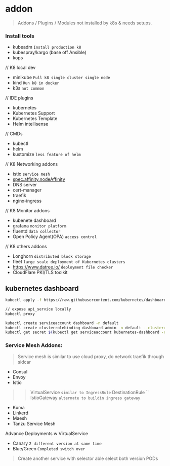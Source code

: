 # addon
> Addons / Plugins / Modules not installed by k8s & needs setups.

### Install tools
- kubeadm `Install production k8`
- kubespray/kargo (base off Ansible)
- kops

// K8 local dev
- minikube `Full k8 single cluster single node`
- kind `Run k8 in docker`
- k3s `not common`

// IDE plugins
- kubernetes
- Kubernetes Support
- Kubernetes Template
- Helm intellisense

// CMDs
- kubectl
- helm
- kustomize `less feature of helm`

// K8 Networking addons
- istio `service mesh`
- [spec.affinity.nodeAffinity](https://kubernetes.io/docs/reference/scheduling/config/)
- DNS server
- cert-manager
- traefik
- nginx-ingress


// K8 Monitor addons
- kubenete dashboard
- grafana `monitor platform`
- fluentd `data collector`
- Open Policy Agent(OPA) `access control`

// K8 others addons
- Longhorn `distributed block storage`
- fleet `large scale deployment of Kubernetes clusters`
- https://www.datree.io/ `deployment file checker`
- CloudFlare PKI/TLS toolkit



## kubernetes dashboard
```bash
kubectl apply -f https://raw.githubusercontent.com/kubernetes/dashboard/v2.5.0/aio/deploy/recommended.yaml

// expose api_service locally
kubectl proxy

kubectl create serviceaccount dashboard -n default
kubectl create clusterrolebinding dashboard-admin -n default --clusterrole=cluster-admin --serviceaccount=default:dashboard
kubectl get secret $(kubectl get serviceaccount kubernetes-dashboard -o jsonpath="{ secrets[0].name}") -o jsonpath="{.data.token}" | base64 --decode
```

### Service Mesh Addons:
> Service mesh is similar to use cloud proxy, do network traefik through sidcar
- Consul
- Envoy
- Istio
>> VirtualService `similar to IngressRule`
>> DestinationRule ``
>> IstioGateway `alternate to buildin ingress gateway`
- Kuma
- Linkerd
- Maesh
- Tanzu Service Mesh

Advance Deployments w VirtualService
- Canary `2 different version at same time`
- Blue/Green `Completed switch over`
> Create another service with selector able select both version PODs

